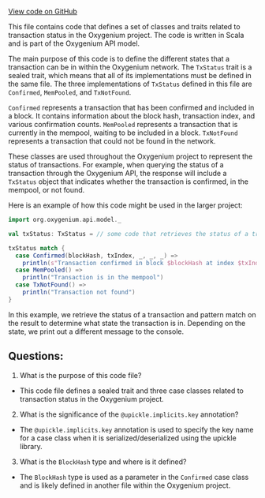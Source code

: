 [View code on GitHub](https://github.com/oxygenium/oxygenium/api/src/main/scala/org/oxygenium/api/model/TxStatus.scala)

This file contains code that defines a set of classes and traits related to transaction status in the Oxygenium project. The code is written in Scala and is part of the Oxygenium API model.

The main purpose of this code is to define the different states that a transaction can be in within the Oxygenium network. The `TxStatus` trait is a sealed trait, which means that all of its implementations must be defined in the same file. The three implementations of `TxStatus` defined in this file are `Confirmed`, `MemPooled`, and `TxNotFound`.

`Confirmed` represents a transaction that has been confirmed and included in a block. It contains information about the block hash, transaction index, and various confirmation counts. `MemPooled` represents a transaction that is currently in the mempool, waiting to be included in a block. `TxNotFound` represents a transaction that could not be found in the network.

These classes are used throughout the Oxygenium project to represent the status of transactions. For example, when querying the status of a transaction through the Oxygenium API, the response will include a `TxStatus` object that indicates whether the transaction is confirmed, in the mempool, or not found.

Here is an example of how this code might be used in the larger project:

```scala
import org.oxygenium.api.model._

val txStatus: TxStatus = // some code that retrieves the status of a transaction

txStatus match {
  case Confirmed(blockHash, txIndex, _, _, _) =>
    println(s"Transaction confirmed in block $blockHash at index $txIndex")
  case MemPooled() =>
    println("Transaction is in the mempool")
  case TxNotFound() =>
    println("Transaction not found")
}
```

In this example, we retrieve the status of a transaction and pattern match on the result to determine what state the transaction is in. Depending on the state, we print out a different message to the console.
## Questions: 
 1. What is the purpose of this code file?
- This code file defines a sealed trait and three case classes related to transaction status in the Oxygenium project.

2. What is the significance of the `@upickle.implicits.key` annotation?
- The `@upickle.implicits.key` annotation is used to specify the key name for a case class when it is serialized/deserialized using the upickle library.

3. What is the `BlockHash` type and where is it defined?
- The `BlockHash` type is used as a parameter in the `Confirmed` case class and is likely defined in another file within the Oxygenium project.